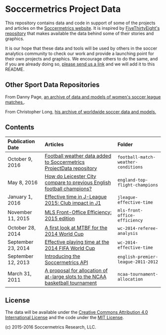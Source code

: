 # Soccermetrics Project Data

This repository contains data and code in support of some of the projects and articles on the [Soccermetrics website](http://www.soccermetrics.net).  It is inspired by [FiveThirtyEight's repository](https://github.com/fivethirtyeight/data) that makes available the data behind some of their stories and graphics.

It is our hope that these data and tools will be used by others in the soccer analytics community to check our work and provide a launching point for their own projects and graphics.  We encourage others to do the same, and if you are already doing so, [please send us a link](mailto:info@soccermetrics.net) and we will add it to this README.

## Other Sport Data Repositories

From Danny Page, [an archive of data and models of women's soccer league matches.](https://github.com/CynicalFooty/WoSo).

From Christopher Long, [his archive of worldwide soccer data and models.](https://github.com/octonion/soccer)

## Contents

| Publication Date   | Articles                                                                                                                                                                                               | Folder                             |
|:-------------------|:-------------------------------------------------------------------------------------------------------------------------------------------------------------------------------------------------------|:-----------------------------------|
| October 9, 2016    | [Football weather data added to Soccermetrics ProjectData repository](https://sccr.mx/2dLcgkY)                                                                                                         | `football-match-weather-conditions`|
| May 8, 2016        | [How do Leicester City compare to previous English football champions?](http://www.soccermetrics.net/league-competitions/how-do-leicester-city-compare-to-previous-english-football-champions)         | `england-top-flight-champions`     |
| January 1, 2016    | [Effective time in J-League 2015: Club impact in J1](http://www.soccermetrics.net/match-quality-metrics/j-league-div-1-2015-effective-time-club-impact)                                                | `jleague-effective-time`           |
| November 11, 2015  | [MLS Front-Office Efficiency: 2015 edition](http://www.soccermetrics.net/football-business-analytics/front-office-efficiency-football-business-analytics/mls-front-office-efficiency-2015-edition)     | `mls-front-office-efficiency`      |
| October 28, 2014   | [A first look at MTBF for the 2014 World Cup](http://www.soccermetrics.net/team-performance/a-first-look-at-mtbf-for-the-2014-world-cup)                                                               | `wc-2014-referee-analysis`         |
| September 23, 2014 | [Effective playing time at the 2014 FIFA World Cup](http://www.soccermetrics.net/soccermetrics-api/effective-playing-time-2014-fifa-world-cup)                                                         | `wc-2014-effective-time`           |
| September 12, 2013 | [Introducing the Soccermetrics API](http://www.soccermetrics.net/soccer-database-development/introducing-the-soccermetrics-api)                                                                        | `english-premier-league-2011-2012` |
| March 31, 2011     | [A proposal for allocation of at-large slots to the NCAA basketball tournament](http://www.soccermetrics.net/clubleague-coefficients/allocation-proposal-at-large-slots-to-ncaa-basketball-tournament) | `ncaa-tournament-allocation`       |

## License

The data will be available under the [Creative Commons Attribution 4.0 International License](http://creativecommons.org/licenses/by/4.0/) and the code under the [MIT License](https://opensource.org/licenses/MIT).

(c) 2015-2016 Soccermetrics Research, LLC.

